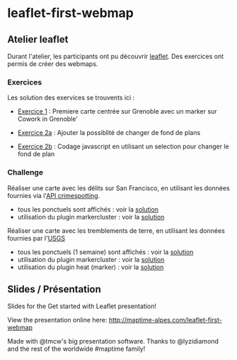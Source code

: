 # leaflet-first-webmap

## Atelier leaflet

Durant l'atelier, les participants ont pu découvrir [leaflet](http://leafletjs.com).
Des exercices ont permis de créer des webmaps.

### Exercices
Les solution des exervices se trouvents ici : 
- [Exercice 1](exercices-1.html) : Premiere carte centrée sur Grenoble avec un marker sur Cowork in Grenoble' 

- [Exercice 2a](exercices-2a.html) : Ajouter la possiblité de changer de fond de plans
- [Exercice 2b](exercices-2a.html) : Codage javascript en utilisant un selection pour changer le fond de plan

### Challenge
Réaliser une carte avec les délits sur San Francisco, en utilisant les données fournies via l'[API crimespotting](http://sanfrancisco.crimespotting.org/api).
- tous les ponctuels sont affichés : voir la [solution](challenge-sfcrimes0.html)
- utilisation du plugin markercluster : voir la [solution](challenge-sfcrimes1.html)

Réaliser une carte avec les tremblements de terre, en utilisant les données fournies par l'[USGS](http://earthquake.usgs.gov/earthquakes/)
- tous les ponctuels (1 semaine) sont affichés : voir la [solution](challenge-earthquakes0.html)
- utilisation du plugin markercluster : voir la [solution](challenge-earthquakes1.html)
- utilisation du plugin heat (marker) : voir la [solution](challenge-earthquakes2.html)


## Slides / Présentation
Slides for the Get started with Leaflet presentation!

View the presentation online here: http://maptime-alpes.com/leaflet-first-webmap

Made with @tmcw's big presentation software. Thanks to @lyzidiamond and the rest of the worldwide #maptime family!
